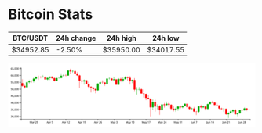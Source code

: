 # Bitcoin Stats

BTC/USDT|24h change|24h high|24h low|
|---|---|---|---|
|$34952.85|-2.50%|$35950.00|$34017.55|

<img src="./chart.svg">
